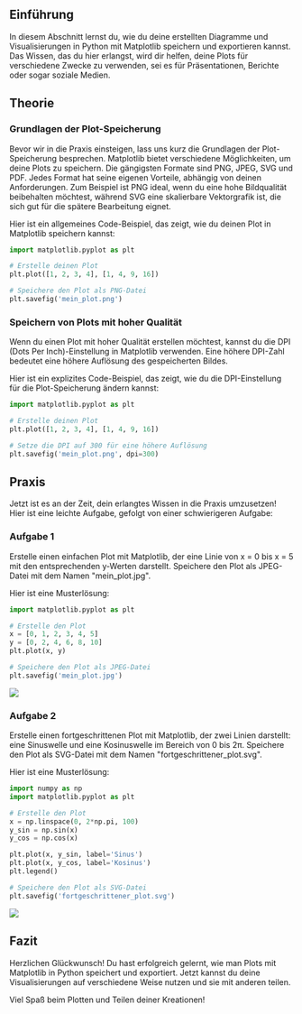 ## Einführung

In diesem Abschnitt lernst du, wie du deine erstellten Diagramme und Visualisierungen in Python mit Matplotlib speichern und exportieren kannst. Das Wissen, das du hier erlangst, wird dir helfen, deine Plots für verschiedene Zwecke zu verwenden, sei es für Präsentationen, Berichte oder sogar soziale Medien.

## Theorie

### Grundlagen der Plot-Speicherung

Bevor wir in die Praxis einsteigen, lass uns kurz die Grundlagen der Plot-Speicherung besprechen. Matplotlib bietet verschiedene Möglichkeiten, um deine Plots zu speichern. Die gängigsten Formate sind PNG, JPEG, SVG und PDF. Jedes Format hat seine eigenen Vorteile, abhängig von deinen Anforderungen. Zum Beispiel ist PNG ideal, wenn du eine hohe Bildqualität beibehalten möchtest, während SVG eine skalierbare Vektorgrafik ist, die sich gut für die spätere Bearbeitung eignet.

Hier ist ein allgemeines Code-Beispiel, das zeigt, wie du deinen Plot in Matplotlib speichern kannst:

```python
import matplotlib.pyplot as plt

# Erstelle deinen Plot
plt.plot([1, 2, 3, 4], [1, 4, 9, 16])

# Speichere den Plot als PNG-Datei
plt.savefig('mein_plot.png')
```

### Speichern von Plots mit hoher Qualität

Wenn du einen Plot mit hoher Qualität erstellen möchtest, kannst du die DPI (Dots Per Inch)-Einstellung in Matplotlib verwenden. Eine höhere DPI-Zahl bedeutet eine höhere Auflösung des gespeicherten Bildes.

Hier ist ein explizites Code-Beispiel, das zeigt, wie du die DPI-Einstellung für die Plot-Speicherung ändern kannst:

```python
import matplotlib.pyplot as plt

# Erstelle deinen Plot
plt.plot([1, 2, 3, 4], [1, 4, 9, 16])

# Setze die DPI auf 300 für eine höhere Auflösung
plt.savefig('mein_plot.png', dpi=300)
```

## Praxis

Jetzt ist es an der Zeit, dein erlangtes Wissen in die Praxis umzusetzen! Hier ist eine leichte Aufgabe, gefolgt von einer schwierigeren Aufgabe:

### Aufgabe 1

Erstelle einen einfachen Plot mit Matplotlib, der eine Linie von x = 0 bis x = 5 mit den entsprechenden y-Werten darstellt. Speichere den Plot als JPEG-Datei mit dem Namen "mein_plot.jpg".

Hier ist eine Musterlösung:

```python
import matplotlib.pyplot as plt

# Erstelle den Plot
x = [0, 1, 2, 3, 4, 5]
y = [0, 2, 4, 6, 8, 10]
plt.plot(x, y)

# Speichere den Plot als JPEG-Datei
plt.savefig('mein_plot.jpg')
```

![](https://github.com/janehlenb/Projektarbeit-ChatGPT-Python/blob/main/Images/Darstellung/Grundlagen_des_Plottings/Exportieren_von_Plots/ms_aufgabe1.png)

### Aufgabe 2

Erstelle einen fortgeschrittenen Plot mit Matplotlib, der zwei Linien darstellt: eine Sinuswelle und eine Kosinuswelle im Bereich von 0 bis 2π. Speichere den Plot als SVG-Datei mit dem Namen "fortgeschrittener_plot.svg".

Hier ist eine Musterlösung:

```python
import numpy as np
import matplotlib.pyplot as plt

# Erstelle den Plot
x = np.linspace(0, 2*np.pi, 100)
y_sin = np.sin(x)
y_cos = np.cos(x)

plt.plot(x, y_sin, label='Sinus')
plt.plot(x, y_cos, label='Kosinus')
plt.legend()

# Speichere den Plot als SVG-Datei
plt.savefig('fortgeschrittener_plot.svg')
```

![](https://github.com/janehlenb/Projektarbeit-ChatGPT-Python/blob/main/Images/Darstellung/Grundlagen_des_Plottings/Exportieren_von_Plots/ms_aufgabe2.png)

## Fazit
Herzlichen Glückwunsch! Du hast erfolgreich gelernt, wie man Plots mit Matplotlib in Python speichert und exportiert. Jetzt kannst du deine Visualisierungen auf verschiedene Weise nutzen und sie mit anderen teilen.

Viel Spaß beim Plotten und Teilen deiner Kreationen!